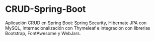 # CRUD-Spring-Boot

Aplicación CRUD en Spring Boot: Spring Security, Hibernate JPA con MySQL, Internacionalización con Thymeleaf e integración con librerias Bootstrap, FontAwesome y WebJars.
